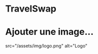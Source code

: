 # TravelSwap

# Ajouter une image...

src="<?php echo get_template_directory_uri(); ?>/assets/img/logo.png" alt="Logo"
